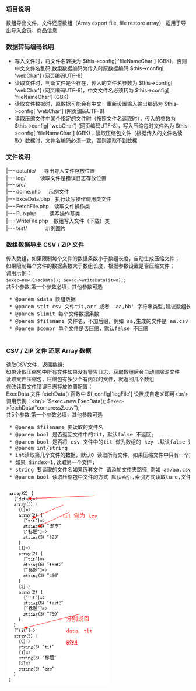 ### 项目说明
数组导出文件，文件还原数组（Array export file, file restore array）
适用于导出导入会员、商品信息

### 数据转码编码说明
- 写入文件时，将文件名转换为 $this->config[ 'fileNameChar'] (GBK)，否则中文文件名乱码,数组数据编码为传入时原数据编码 $this->config[ 'webChar'] (网页编码UTF-8)
- 读取文件时，判断文件是否存在，传入的文件名参数为 $this->config[ 'webChar'] (网页编码UTF-8)，中文文件名必须转为 $this->config[ 'fileNameChar'] (GBK)
- 读取文件数据时，原数据可能会有中文，重新设置输入输出编码为 $this->config[ 'webChar'] (网页编码UTF-8)
- 读取压缩文件中某个指定的文件时（按照文件名读取时），传入的参数为 $this->config[ 'webChar'] (网页编码UTF-8)，写入压缩包时文件名为 $this->config[ 'fileNameChar'] (GBK)；读取压缩包文件（根据传入的文件名读取）数据时，文件名编码必须一致，否则读取不到数据

### 文件说明
|--- datafile/ &emsp;           导出导入文件存放位置<br/>
|--- log/ &emsp; &emsp;         读取文件是错误日志存放位置<br/>
|--- src/<br/>
    |--- dome.php &emsp;        示例文件<br/>
    |--- ExceData.php &ensp;    执行读写操作调用类文件<br/>
    |--- FetchFile.php &ensp;   读取文件操作类<br/>
    |--- Pub.php &emsp;&emsp;   读写操作基类<br/>
    |--- WriteFile.php &ensp;   数组写入文件（下载）类<br/>
|--- test/ &emsp;&emsp;&emsp;   示例图片<br/>

### 数组数据导出 CSV / ZIP 文件
传入数组，如果限制每个文件的数据条数小于数组长度，自动生成压缩文件；<br/>
如果限制每个文件的数据条数大于数组长度，根据参数设置是否压缩文件；<br/>
调用示例：<br/>
`$exec=new ExecData();
 $exec->writeData($two);`;<br/>
共5个参数,第一个参数必填，其他参数可选
<pre>
 * @parem $data 数组数据
 * @parem $tit csv 文件tit,arr 或者 'aa,bb' 字符串类型,建议数组长度与数据每个二维数据长度一致
 * @parem $limit 每个文件数据条数
 * @parem $filename 文件名，不加后缀，例如 aa,生成的文件是 aa.csv /aa.zip；默认文件名 WriteFile->deFileName()函数定义
 * @parem $compr 单个文件是否压缩，默认false 不压缩
 </pre>

### CSV / ZIP 文件 还原 Array 数据
读取CSV文件，返回数组;<br/>
如果读取压缩包中所有文件如果没有警告日志，获取数组后会自动删除源文件<br/>
读取文件压缩包，压缩包有多少个有内容的文件，就返回几个数组<br/>
修改读取文件错误日志存放位置配置：<br/>
    ExceData 文件 fetchData() 函数中 $f_config['logFile'] 设置成自定义即可<br/>
调用示例：<br/>
`$exec=new ExecData();
 $exec->fetchData("compress2.csv");`<br/>
共5个参数,第一个参数必填，其他参数可选
<pre>
 * @parem $filename 要读取的文件名
 * @parem bool 是否返回文件中的tit，默认false 不返回;
 * @parem bool 是否将 csv 文件中的tit 做为数组的 key ,默认false 返回索引数组
 * @parem int/string
 * int读取第几个文件的数据，默认0 读取所有文件，如果压缩文件中只有一个文件忽略此参数
 * 如果 $index=1,读取第一个文件;
 * string 要读取的文件名如果嵌套文件 请添加文件夹路径 例如 aa/aa.csv,$fileway 参数必须为 false
 * @parem bool 读取压缩包中文件的方式 默认索引,索引方式读取ture,文件名读取文件false ,此参数仅对压缩文件起作用
 </pre>

![数据图片示例](test/test.png)